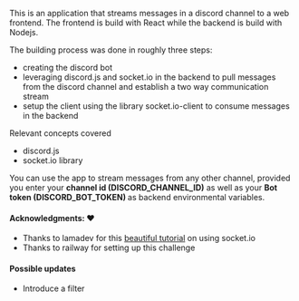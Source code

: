 This is an application that streams messages in a discord channel to a web frontend. 
The frontend is build with React while the backend is build with Nodejs. 

The building process was done in roughly three steps:
* creating the discord bot
* leveraging discord.js and socket.io in the backend to pull messages from the discord channel and establish a two way communication stream
* setup the client using the library socket.io-client to consume messages in the backend

Relevant concepts covered
* discord.js
* socket.io library

You can use the app to stream messages from any other channel, provided you enter your <strong>channel id (DISCORD_CHANNEL_ID)</strong> as well as your <strong>Bot token (DISCORD_BOT_TOKEN) </strong> as backend environmental variables.



#### Acknowledgments:  ❤️
* Thanks to lamadev for this [beautiful tutorial](https://www.youtube.com/watch?v=7vVqMR96T5o&t=2224s) on using socket.io 
* Thanks to railway for setting up this challenge

#### Possible updates
* Introduce a filter